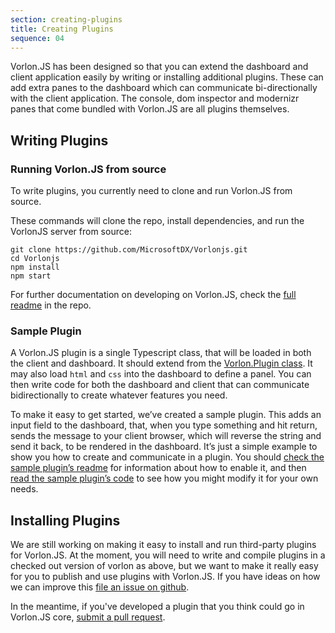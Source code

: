 ```yaml
---
section: creating-plugins
title: Creating Plugins
sequence: 04
---
```


Vorlon.JS has been designed so that you can extend the dashboard and client application easily by writing or installing additional plugins. These can add extra panes to the dashboard which can communicate bi-directionally with the client application. The console, dom inspector and modernizr panes that come bundled with Vorlon.JS are all plugins themselves.

## Writing Plugins

### Running Vorlon.JS from source

To write plugins, you currently need to clone and run Vorlon.JS from source.

These commands will clone the repo, install dependencies, and run the VorlonJS server from source:

```
git clone https://github.com/MicrosoftDX/Vorlonjs.git
cd Vorlonjs
npm install
npm start
```

For further documentation on developing on Vorlon.JS, check the [full readme](https://github.com/MicrosoftDX/Vorlonjs/blob/master/README.md) in the repo.

### Sample Plugin

A Vorlon.JS plugin is a single Typescript class, that will be loaded in both the client and dashboard. It should extend from the [Vorlon.Plugin class](https://github.com/MicrosoftDX/Vorlonjs/blob/master/microsoft/Plugins/Vorlon/vorlon.plugin.ts). It may also load `html` and `css` into the dashboard to define a panel. You can then write code for both the dashboard and client that can communicate bidirectionally to create whatever features you need.

To make it easy to get started, we’ve created a sample plugin. This adds an input field to the dashboard, that, when you type something and hit return, sends the message to your client browser, which will reverse the string and send it back, to be rendered in the dashboard. It’s just a simple example to show you how to create and communicate in a plugin. You should [check the sample plugin’s readme](https://github.com/MicrosoftDX/Vorlonjs/blob/master/Plugins/Vorlon/plugins/sample/README.md) for information about how to enable it, and then [read the sample plugin’s code](https://github.com/MicrosoftDX/Vorlonjs/blob/master/Plugins/Vorlon/plugins/sample/sample.ts) to see how you might modify it for your own needs.


## Installing Plugins

We are still working on making it easy to install and run third-party plugins for Vorlon.JS. At the moment, you will need to write and compile plugins in a checked out version of vorlon as above, but we want to make it really easy for you to publish and use plugins with Vorlon.JS. If you have ideas on how we can improve this [file an issue on github](https://github.com/MicrosoftDX/Vorlonjs/issues).

In the meantime, if you've developed a plugin that you think could go in Vorlon.JS core, [submit a pull request](https://github.com/MicrosoftDX/Vorlonjs).
